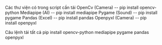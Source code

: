 Các thư viện có trong script cần tải
OpenCv    (Camera)   -- pip install opencv-python
Mediapipe (AI)       -- pip install mediapipe
Pygame    (Sound)    -- pip install pygame
Pandas    (Excel)    -- pip install pandas
Openpyxl  (Camera)   -- pip install openpyxl

Câu lệnh tải tất cả
pip install opencv-python mediapipe pygame pandas openpyxl
